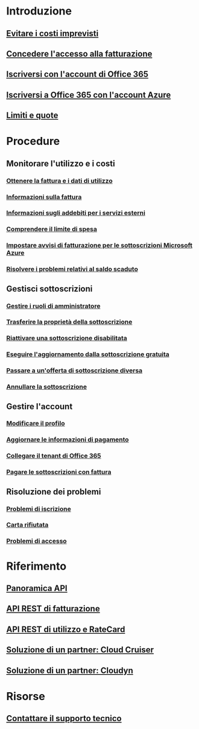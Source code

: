 # Introduzione
## [Evitare i costi imprevisti](billing-getting-started.md)
## [Concedere l'accesso alla fatturazione](billing-manage-access.md)
## [Iscriversi con l'account di Office 365](billing-use-existing-office-365-account-azure-subscription.md)
## [Iscriversi a Office 365 con l'account Azure](billing-use-existing-azure-account-for-office-365-subscription.md)
## [Limiti e quote](../azure-subscription-service-limits.md?toc=/azure/billing/TOC.json)

# Procedure
## Monitorare l'utilizzo e i costi
### [Ottenere la fattura e i dati di utilizzo](billing-download-azure-invoice-daily-usage-date.md)
### [Informazioni sulla fattura](billing-understand-your-bill.md)
### [Informazioni sugli addebiti per i servizi esterni](billing-understand-your-azure-marketplace-charges.md)
### [Comprendere il limite di spesa](billing-spending-limit.md)
### [Impostare avvisi di fatturazione per le sottoscrizioni Microsoft Azure](billing-set-up-alerts.md)
### [Risolvere i problemi relativi al saldo scaduto](billing-azure-subscription-past-due-balance.md)

## Gestisci sottoscrizioni
### [Gestire i ruoli di amministratore](billing-add-change-azure-subscription-administrator.md)
### [Trasferire la proprietà della sottoscrizione](billing-subscription-transfer.md)
### [Riattivare una sottoscrizione disabilitata](billing-subscription-become-disable.md)
### [Eseguire l'aggiornamento dalla sottoscrizione gratuita](billing-upgrade-azure-subscription.md)
### [Passare a un'offerta di sottoscrizione diversa](billing-how-to-switch-azure-offer.md)
### [Annullare la sottoscrizione](billing-how-to-cancel-azure-subscription.md)
## Gestire l'account
### [Modificare il profilo](billing-how-to-change-azure-account-profile.md)
### [Aggiornare le informazioni di pagamento](billing-how-to-change-credit-card.md)
### [Collegare il tenant di Office 365](billing-add-office-365-tenant-to-azure-subscription.md)
### [Pagare le sottoscrizioni con fattura](billing-how-to-pay-by-invoice.md)
## Risoluzione dei problemi
### [Problemi di iscrizione](billing-troubleshoot-azure-sign-up-issues.md)
### [Carta rifiutata](billing-credit-card-fails-during-azure-sign-up.md)
### [Problemi di accesso](billing-cannot-login-subscription.md)

# Riferimento
## [Panoramica API](billing-usage-rate-card-overview.md)
## [API REST di fatturazione](/rest/api/billing)
## [API REST di utilizzo e RateCard](https://msdn.microsoft.com/library/azure/1ea5b323-54bb-423d-916f-190de96c6a3c)
## [Soluzione di un partner: Cloud Cruiser](billing-usage-rate-card-partner-solution-cloudcruiser.md)
## [Soluzione di un partner: Cloudyn](billing-usage-rate-card-partner-solution-cloudyn.md)

# Risorse
## [Contattare il supporto tecnico](../azure-supportability/how-to-create-azure-support-request.md)
